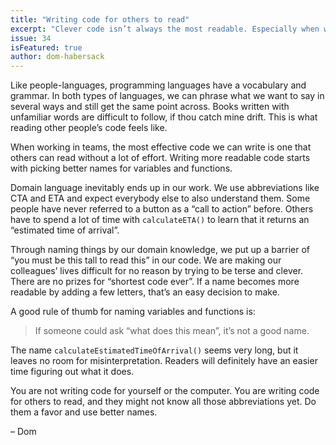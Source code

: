 ```yaml
---
title: "Writing code for others to read"
excerpt: "Clever code isn’t always the most readable. Especially when working in teams, readability has to come first."
issue: 34
isFeatured: true
author: dom-habersack
---
```

Like people-languages, programming languages have a vocabulary and grammar. In both types of languages, we can phrase what we want to say in several ways and still get the same point across. Books written with unfamiliar words are difficult to follow, if thou catch mine drift. This is what reading other people’s code feels like.

When working in teams, the most effective code we can write is one that others can read without a lot of effort. Writing more readable code starts with picking better names for variables and functions.

Domain language inevitably ends up in our work. We use abbreviations like CTA and ETA and expect everybody else to also understand them. Some people have never referred to a button as a “call to action” before. Others have to spend a lot of time with `calculateETA()` to learn that it returns an “estimated time of arrival”.

Through naming things by our domain knowledge, we put up a barrier of “you must be this tall to read this” in our code. We are making our colleagues’ lives difficult for no reason by trying to be terse and clever. There are no prizes for “shortest code ever”. If a name becomes more readable by adding a few letters, that’s an easy decision to make.

A good rule of thumb for naming variables and functions is:

> If someone could ask “what does this mean”, it’s not a good name.

The name `calculateEstimatedTimeOfArrival()` seems very long, but it leaves no room for misinterpretation. Readers will definitely have an easier time figuring out what it does.

You are not writing code for yourself or the computer. You are writing code for others to read, and they might not know all those abbreviations yet. Do them a favor and use better names.

– Dom
